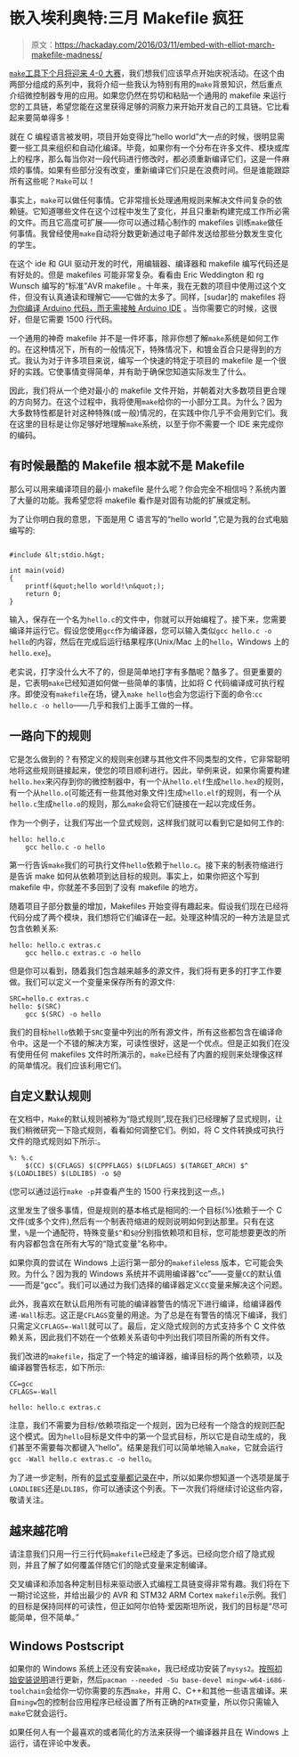 # 嵌入埃利奥特:三月 Makefile 疯狂

> 原文：<https://hackaday.com/2016/03/11/embed-with-elliot-march-makefile-madness/>

[`make`工具下个月将迎来 4-0 大赛](https://en.wikipedia.org/wiki/Make_%28software%29)，我们想我们应该早点开始庆祝活动。在这个由两部分组成的系列中，我将介绍一些我认为特别有用的`make`背景知识，然后重点介绍微控制器专用的应用。如果您仍然在剪切和粘贴一个通用的 makefile 来运行您的工具链，希望您能在这里获得足够的洞察力来开始开发自己的工具链。它比看起来要简单得多！

就在 C 编程语言被发明，项目开始变得比“hello world”大一点的时候，很明显需要一些工具来组织和自动化编译。毕竟，如果你有一个分布在许多文件、模块或库上的程序，那么每当你对一段代码进行修改时，都必须重新编译它们，这是一件麻烦的事情。如果有些部分没有改变，重新编译它们只是在浪费时间。但是谁能跟踪所有这些呢？`Make`可以！

事实上，`make`可以做任何事情。它非常擅长处理通用规则来解决文件间复杂的依赖链。它知道哪些文件在这个过程中发生了变化，并且只重新构建完成工作所必需的文件。而且它高度可扩展——你可以通过精心制作的 makefiles 训练`make`做任何事情。我曾经使用`make`自动将分数更新通过电子邮件发送给那些分数发生变化的学生。

在这个 ide 和 GUI 驱动开发的时代，用编辑器、编译器和 makefile 编写代码还是有好处的。但是 makefiles 可能非常复杂。看看由 Eric Weddington 和 rg Wunsch 编写的“标准”AVR makefile 。十年来，我在无数的项目中使用过这个文件，但没有认真通读和理解它——它做的太多了。同样，[sudar]的 makefiles 将[为你编译 Arduino 代码，而无需接触 Arduino IDE](https://github.com/sudar/Arduino-Makefile) 。当你需要它的时候，这很好，但是它需要 1500 行代码。

一个通用的神奇 makefile 并不是一件坏事，除非你想了解`make`系统是如何工作的。在这种情况下，所有的一般情况下，特殊情况下，和镀金百合只是得到的方式。我认为对于许多项目来说，编写一个快速的特定于项目的 makefile 是一个很好的实践。它使事情变得简单，并有助于确保您知道实际发生了什么。

因此，我们将从一个绝对最小的 makefile 文件开始，并朝着对大多数项目更合理的方向努力。在这个过程中，我将使用`make`给你的一小部分工具。为什么？因为大多数特性都是针对这种特殊(或一般)情况的，在实践中你几乎不会用到它们。我在这里的目标是让你足够好地理解`make`系统，以至于你不需要一个 IDE 来完成你的编码。

## 有时候最酷的 Makefile 根本就不是 Makefile

那么可以用来编译项目的最小 makefile 是什么呢？你会完全不相信吗？系统内置了大量的功能。我希望您将 makefile 看作是对固有功能的扩展或定制。

为了让你明白我的意思，下面是用 C 语言写的“hello world ”,它是为我的台式电脑编写的:

```

#include &lt;stdio.h&gt;

int main(void)
{
    printf(&quot;hello world!\n&quot;);   
    return 0;
}

```

输入，保存在一个名为`hello.c`的文件中，你就可以开始编程了。接下来，您需要编译并运行它。假设您使用`gcc`作为编译器，您可以输入类似`gcc hello.c -o hello`的内容，然后在完成后运行结果程序(Unix/Mac 上的`hello`，Windows 上的`hello.exe`)。

老实说，打字没什么大不了的，但是简单地打字有多酷呢？酷多了。但更重要的是，它表明`make`已经知道如何做一些简单的事情，比如将 C 代码编译成可执行程序。即使没有`makefile`在场，键入`make hello`也会为您运行下面的命令:`cc hello.c -o hello`——几乎和我们上面手工做的一样。

## 一路向下的规则

它是怎么做到的？有预定义的规则来创建与其他文件不同类型的文件，它非常聪明地将这些规则链接起来，使您的项目顺利进行。因此，举例来说，如果你需要构建`hello.hex`来闪存到你的微控制器中，有一个从`hello.elf`生成`hello.hex`的规则，有一个从`hello.o`(可能还有一些其他对象文件)生成`hello.elf`的规则，有一个从`hello.c`生成`hello.o`的规则，那么`make`会将它们链接在一起以完成任务。

作为一个例子，让我们写出一个显式规则，这样我们就可以看到它是如何工作的:

```
hello: hello.c
    gcc hello.c -o hello

```

第一行告诉`make`我们的可执行文件`hello`依赖于`hello.c`。接下来的制表符缩进行是告诉 make 如何从依赖项到达目标的规则。事实上，如果你把这个写到 makefile 中，你就差不多回到了没有 makefile 的地方。

随着项目子部分数量的增加，Makefiles 开始变得有趣起来。假设我们现在已经将代码分成了两个模块，我们想将它们编译在一起。处理这种情况的一种方法是显式包含依赖关系:

```
hello: hello.c extras.c
    gcc hello.c extras.c -o hello

```

但是你可以看到，随着我们包含越来越多的源文件，我们将有更多的打字工作要做。我们可以定义一个变量来保存所有的源文件:

```
SRC=hello.c extras.c
hello: $(SRC)
    gcc $(SRC) -o hello

```

我们的目标`hello`依赖于`SRC`变量中列出的所有源文件，所有这些都包含在编译命令中。这是一个不错的解决方案，可读性很好，这是一个优点。但是正如我们在没有使用任何 makefiles 文件时所演示的，`make`已经有了内置的规则来处理像这样的简单情况。我们应该利用它们。

## 自定义默认规则

在文档中，`Make`的默认规则被称为“隐式规则”,现在我们已经理解了显式规则，让我们稍微研究一下隐式规则，看看如何调整它们。例如，将 C 文件转换成可执行文件的隐式规则如下所示:。

```
%: %.c
    $(CC) $(CFLAGS) $(CPPFLAGS) $(LDFLAGS) $(TARGET_ARCH) $^ $(LOADLIBES) $(LDLIBS) -o $@

```

(您可以通过运行`make -p`并查看产生的 1500 行来找到这一点。)

这里发生了很多事情，但是规则的基本格式是相同的:一个目标(%)依赖于一个 C 文件(或多个文件),然后有一个制表符缩进的规则说明如何到达那里。只有在这里，`%`是一个通配符，特殊变量`$^`和`$@`分别指依赖项和目标，您可能想要更改的所有内容都包含在所有大写的“隐式变量”名称中。

如果你真的尝试在 Windows 上运行第一部分的`makefile`less 版本，它可能会失败。为什么？因为我的 Windows 系统并不调用编译器“cc”——变量`CC`的默认值——而是“gcc”。我们可以通过为我们选择的编译器定义`CC`变量来解决这个问题。

此外，我喜欢在默认启用所有可能的编译器警告的情况下进行编译，给编译器传递`-Wall`标志。这正是`CFLAGS`变量的用途。为了总是在有警告的情况下编译，我们只需定义`CFLAGS=-Wall`就可以了。最后，定义隐式规则的方式支持多个 C 文件依赖关系，因此我们不妨在一个依赖关系语句中列出我们项目所需的所有文件。

我们改进的`makefile`，指定了一个特定的编译器，编译目标的两个依赖项，以及编译器警告标志，如下所示:

```
CC=gcc
CFLAGS=-Wall

hello: hello.c extras.c

```

注意，我们不需要为目标/依赖项指定一个规则，因为已经有一个隐含的规则匹配这个模式。因为`hello`目标是文件中的第一个显式目标，所以它是自动生成的，我们甚至不需要每次都键入“hello”。结果是我们可以简单地输入`make`，它就会运行`gcc -Wall hello.c extras.c -o hello`。

为了进一步定制，所有的[显式变量都记录在](https://www.gnu.org/software/make/manual/make.html#Implicit-Variables)中，所以如果你想知道一个选项是属于`LOADLIBES`还是`LDLIBS`，你可以通读这个列表。下一次我们将继续讨论这些内容，敬请关注。

## 越来越花哨

请注意我们只用一行三行代码`makefile`已经走了多远。已经向您介绍了隐式规则，并且了解了如何覆盖伴随它们的隐式变量来定制编译。

交叉编译和添加各种定制目标来驱动嵌入式编程工具链变得非常有趣。我们将在下一期讨论这些，并给出最少的 AVR 和 STM32 ARM Cortex `makefile`示例。我们的目标是保持同样的可读性，但正如阿尔伯特·爱因斯坦所说，我们的目标是“尽可能简单，但不简单。”

## Windows Postscript

如果你的 Windows 系统上还没有安装`make`，我已经成功安装了`mysys2`。[按照初始安装说明](http://msys2.github.io/)进行更新，然后`pacman --needed -Su base-devel mingw-w64-i686-toolchain`会给你一切你需要的东西`make`，并用 C、C++和其他一些语言编译。来自`mingw`包的控制台应用程序已经设置了所有正确的`PATH`变量，所以你只需输入`make`它就会运行。

如果任何人有一个最喜欢的或者简化的方法来获得一个编译器并且在 Windows 上运行，请在评论中发表。